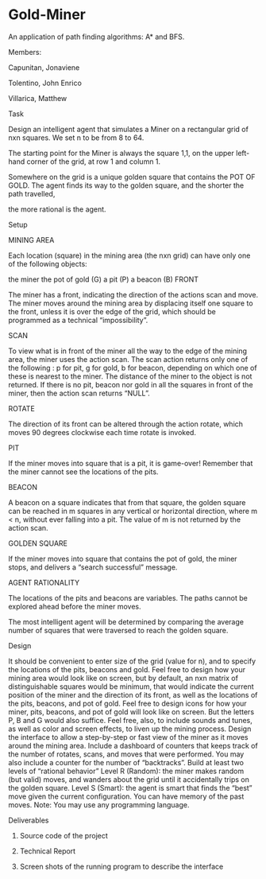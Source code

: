 # Gold-Miner

An application of path finding algorithms: A* and BFS.

Members:

Capunitan, Jonaviene 

Tolentino, John Enrico

Villarica, Matthew 


Task

Design an intelligent agent that simulates a Miner  on a rectangular grid of nxn squares. We set n to be from 8 to 64.  

The starting point for the Miner is always the square 1,1, on the upper left-hand corner of the grid, at row 1 and column 1. 

Somewhere on the grid is a unique golden square that contains the POT OF GOLD.  The agent finds its way to the golden square, and the shorter the path travelled,

the more rational is the agent.

 

Setup

MINING AREA

Each location (square) in the mining area (the nxn grid) can have only one of the following objects:

the miner
the pot of gold (G)
a pit (P)
a beacon (B)
FRONT

The miner has a front, indicating the direction of the actions scan and move. The miner moves around the mining area by displacing 
itself one square to the front, unless it is over the edge of the grid, which should be programmed as a technical “impossibility”.

SCAN

To view what is in front of the miner all the way to the edge of the mining area, the miner uses the action scan. 
The scan action returns only one of the following : p for pit, g for gold, b for beacon, depending on which one of these 
is nearest to the miner. The distance of the miner to the object is not returned. If there is no pit, beacon nor gold in all the squares in front of the miner,
then the action scan returns “NULL”. 

ROTATE

The direction of its front can be altered through the action rotate, which moves 90 degrees clockwise each time rotate is invoked.

PIT

If the miner moves into square that is a pit, it is game-over! Remember that the miner cannot see the locations of the pits.

BEACON

A beacon on a square indicates that from that square, the golden square can be reached in m squares in any vertical or horizontal direction, where m < n, 
without ever falling into a pit. The value of m is not returned by the action scan.

GOLDEN SQUARE

If the miner moves into square that contains the pot of gold,   the miner stops, and delivers a “search successful” message. 

AGENT RATIONALITY

The locations of the pits and beacons are variables. The paths cannot be explored ahead before the miner moves.

The most intelligent agent will be determined by comparing the average number of squares that were traversed to reach the golden square. 

Design

It should be convenient to enter size of the grid (value for n), and to specify the locations of the pits, beacons and gold.
Feel free to design how your mining area would look like on screen, but by default, an nxn matrix of distinguishable squares would be minimum, that would indicate the current position of the miner and the direction of its front, as well as the locations of the pits, beacons, and pot of gold.
Feel free to design icons for how your miner, pits, beacons, and pot of gold will look like on screen. But the letters P, B and G would also suffice.
Feel free, also, to include sounds and tunes, as well as color and screen effects, to liven up the mining process.
Design the interface to allow a step-by-step or fast view of the miner as it moves around the mining area.
Include a dashboard of counters that keeps track of the number of rotates, scans, and moves that were performed. You may also include a counter for the number of “backtracks”.
Build at least two levels of “rational behavior”
Level R (Random): the miner makes random (but valid) moves, and wanders about the grid until it accidentally trips on the golden square.
Level S (Smart): the agent is smart that finds the “best” move given the current configuration. You can have memory of the past moves.
Note: You may use any programming language. 

Deliverables

1. Source code of the project 

2. Technical Report 

3. Screen shots of the running program to describe the interface 

